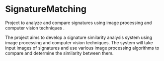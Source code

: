 # SignatureMatching
 Project to analyze and compare signatures using image processing and computer vision techniques .

The project aims to develop a signature similarity analysis system using image processing and computer vision techniques. The system will take input images of signatures and use various image processing algorithms to compare and determine the similarity between them.
